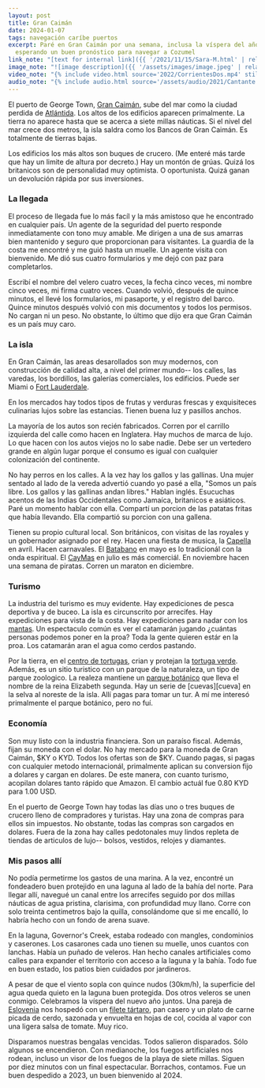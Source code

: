 ```yaml
---
layout: post
title: Gran Caimán
date: 2024-01-07
tags: navegación caríbe puertos
excerpt: Paré en Gran Caimán por una semana, inclusa la víspera del año nuevo,
  esperando un buen pronóstico para navegar a Cozumel
link_note: "[text for internal link]({{ '/2021/11/15/Sara-M.html' | relative_url }})"
image_note: "![image description]({{ '/assets/images/image.jpeg' | relative_url }})"
video_note: "{% include video.html source='2022/CorrientesDos.mp4' still='2022/CostaRica/CorrientesUno.png' %}"
audio_note: "{% include audio.html source='/assets/audio/2021/Cantante.m4a' %}"
---
```


El puerto de George Town, [Gran Caimán][caimán], sube del mar como la ciudad
perdida de [Atlántida][atlántida]. Los altos de los edificios aparecen
primalmente. La tierra no aparece hasta que se acerca a siete millas náuticas.
Si el nivel del mar crece dos metros, la isla saldra como los Bancos de
Gran Caimán. Es totalmente de tierras bajas.

[caimán]: https://es.wikipedia.org/wiki/Gran_Caim%C3%A1n
[atlántida]: https://es.wikipedia.org/wiki/Atl%C3%A1ntida

Los edificios los más altos son buques de crucero. (Me enteré más tarde que
hay un limite de altura por decreto.) Hay un montón de grúas. Quizá los
britanicos son de personalidad muy optimista. O oportunista. Quizá ganan
un devolución rápida por sus inversiones.

### La llegada

El proceso de llegada fue lo más facíl y la más amistoso que he encontrado
en cualquier país. Un agente de la seguridad del puerto responde
inmediatamente con tono muy amable. Me dirigen a una de sus amarras bien mantenido
y seguro que proporcionan para visitantes. La guardia de la costa me
encontré y me guió hasta un muelle. Un agente visita con bienvenido. Me dió
sus cuatro formularios y me dejó con paz para completarlos.

Escribí el nombre del velero cuatro veces, la fecha cinco veces, mi nombre
cinco veces, mi firma cuatro veces. Cuando volvió, después de quince minutos,
el llevé los formularios, mi pasaporte, y el registro del barco. Quince minutos
después volvió con mis documentos y todos los permisos. No cargan ni un peso.
No obstante, lo último que dijo era que Gran Caimán es un país muy caro.

### La isla

En Gran Caimán, las areas desarollados son muy modernos, con construcción de
calidad alta, a nivel del primer mundo-- los calles, las varedas, los bordillos,
las galerías comerciales, los edificios. Puede ser Miami o [Fort
Lauderdale][ftl].

[ftl]: https://es.wikipedia.org/wiki/Fort_Lauderdale

En los mercados hay todos tipos de frutas y verduras frescas y exquisiteces
culinarias lujos sobre las estancias. Tienen buena luz y pasillos anchos.

La mayoría de los autos son recién fabricados. Corren por el carrillo izquierda
del calle como hacen en Inglatera. Hay muchos de marca de lujo.  Lo que hacen
con los autos viejos no lo sabe nadie. Debe ser un vertedero grande en algún
lugar porque el consumo es igual con cualquier colonización del continente.

No hay perros en los calles. A la vez hay los gallos y las gallinas. Una mujer
sentado al lado de la vereda advertió cuando yo pasé a ella, "Somos un país
libre. Los gallos y las gallinas andan libres." Hablan inglés. Esucuchas
acentos de las Indias Occidentales como Jamaíca, britanicos e asiáticos.
Paré un momento hablar con ella. Compartí un porcion de las patatas fritas
que había llevando.  Ella compartió su porcion con una gallena.

Tienen su propio cultural local. Son británicos, con visitas de las royales y
un gobernador asignado por el rey. Hacen una fiesta de musica, la
[Capella][cap] en avríl. Hacen carnavales. El [Batabano][bata] en mayo es lo
tradicionál con la onda espiritual. El [CayMas][cam] en julio es más comerciál.
En noviembre hacen una semana de piratas. Corren un maraton en diciembre.

[cap]: https://www.capellamusicfestival.com/
[bata]: https://www.caymancarnival.com/
[cam]: https://www.caymas.ky/

### Turismo

La industria del turismo es muy evidente. Hay expediciones de pesca deportiva
y de buceo. La isla es circunscrito por arrecifes. Hay expediciones para
vista de la costa. Hay expediciones para nadar con los [mantas][manta].
Un espectaculo común es ver el catamarán jugando ¿cuántas personas podemos
poner en la proa? Toda la gente quieren estár en la proa. Los catamarán
aran el agua como cerdos pastando.

[manta]: https://es.wikipedia.org/wiki/Batoidea

Por la tierra, en el [centro de tortugas][tortuga], crian y protejan la [tortuga verde][verde].
Además, es un sitio turistico con un parque de la naturaleza, un tipo de
parque zoologico. La realeza mantiene un [parque botánico][bot] que lleva
el nombre de la reina Elizabeth segunda. Hay un serie de [cuevas][cueva]
en la selva al noreste de la isla. Allí pagas para tomar un tur.
A mí me interesó primalmente el parque botánico, pero no fuí.

[tortuga]: https://en.wikipedia.org/wiki/Cayman_Turtle_Centre
[verde]: https://es.wikipedia.org/wiki/Chelonia_mydas
[bot]: https://www.botanic-park.ky/
[cuevas]: https://www.caymancrystalcaves.com/

### Economía

Son muy listo con la industria financiera. Son un paraíso fiscal. Además,
fijan su moneda con el dolar. No hay mercado para la moneda de Gran Caimán,
$KY o KYD. Todos los ofertas son de $KY. Cuando pagas, si pagas con cualquier
metodo internacionál, primalmente aplican su conversion fijo a dolares y
cargan en dolares. De este manera, con cuanto turismo, acopilan dolares
tanto rápido que Amazon. El cambio actuál fue 0.80 KYD para 1.00 USD.

En el puerto de George Town hay todas las días uno o tres buques de crucero
lleno de compradores y turistas. Hay una zona de compras para ellos
sin impuestos. No obstante, todas las compras son cargados en dolares.
Fuera de la zona hay calles pedotonales muy lindos repleta de tiendas de
articulos de lujo-- bolsos, vestidos, relojes y diamantes.

### Mis pasos allí

No podía permetirme los gastos de una marina. A la vez, encontré un fondeadero
buen protejido en una laguna al lado de la bahía del norte. Para llegar allí,
navegué un canal entre los arrecifes seguido por dos millas náuticas de
agua pristina, clarisima, con profundidad muy llano. Corre con solo treinta
centimetros bajo la quilla, consolándome que si me encalló, lo habría
hecho con un fondo de arena suave.

En la laguna, Governor's Creek, estaba rodeado con mangles, condominios y caserones.
Los casarones cada uno tienen su muelle, unos cuantos con lanchas. Había un
puñado de veleros. Han hecho canales artificiales como calles para expander
el territorio con acceso a la laguna y la bahía. Todo fue en buen estado,
los patios bien cuidados por jardineros.

A pesar de que el viento sopla con quince nudos (30km/h), la superficie
del agua queda quieto en la laguna buen protegida. Dos otros veleros
se unen conmigo. Celebramos la víspera del nuevo año juntos. Una pareja
de [Eslovenia][slov] nos hospedó con un [filete tártaro][tarta], pan casero y
un plato de carne picada de cerdo, sazonada y envuelta en hojas de col, cocida
al vapor con una ligera salsa de tomate. Muy rico.

[slov]: https://es.wikipedia.org/wiki/Eslovenia
[tarta]: https://es.wikipedia.org/wiki/Filete_t%C3%A1rtaro

Disparamos nuestras bengalas vencidas. Todos salieron disparados. Sólo algunos
se encendieron.  Con medianoche, los fuegos artificiales nos rodean, incluso un
visor de los fuegos de la playa de siete millas.  Siguen por diez minutos con
un final espectacular. Borrachos, contamos.  Fue un buen despedido a 2023, un
buen bienvenido al 2024.

